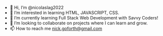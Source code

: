 - 👋 Hi, I’m @nicolaslag2022
- 👀 I’m interested in learning HTML, JAVASCRIPT, CSS. 
- 🌱 I’m currently learning Full Stack Web Development with Savvy Coders!
- 💞️ I’m looking to collaborate on projects where I can learn and grow. 
- 📫 How to reach me nick.goforth@gmail.com

<!---
nicolaslag2022/nicolaslag2022 is a ✨ special ✨ repository because its `README.md` (this file) appears on your GitHub profile.
You can click the Preview link to take a look at your changes.
--->
